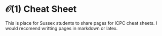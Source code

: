 # $\mathcal{O}(1)$ Cheat Sheet
This is place for Sussex students to share pages for ICPC cheat sheets.
I would recomend writting pages in markdown or latex.
